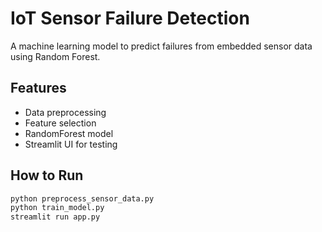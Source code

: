# IoT Sensor Failure Detection

A machine learning model to predict failures from embedded sensor data using Random Forest.

## Features
- Data preprocessing
- Feature selection
- RandomForest model
- Streamlit UI for testing

## How to Run
```bash
python preprocess_sensor_data.py
python train_model.py
streamlit run app.py
